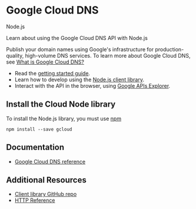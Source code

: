 # Google Cloud DNS
Node.js

Learn about using the Google Cloud DNS API with Node.js

Publish your domain names using Google&#39;s infrastructure for production-quality, high-volume DNS services. To learn more about Google Cloud DNS, see [What is Google Cloud DNS?](https://cloud.google.com/dns/docs)

* Read the [getting started guide](https://cloud.google.com/dns/getting-started).
* Learn how to develop using the [Node.js client library](https://googlecloudplatform.github.io/gcloud-node/#/docs/).
* Interact with the API in the browser, using [Google APIs Explorer](https://developers.google.com/apis-explorer/#p/dns/v1/).

## Install the Cloud Node library
To install the Node.js library, you must use [npm](https://www.npmjs.com/)

```
npm install --save gcloud
```

## Documentation
* [Google Cloud DNS reference](https://googlecloudplatform.github.io/gcloud-node/#/docs/v0.30.2/dns)

## Additional Resources
* [Client library GitHub repo](https://github.com/GoogleCloudPlatform/gcloud-node)
* [HTTP Reference](https://cloud.google.com/dns/api/v1/)
